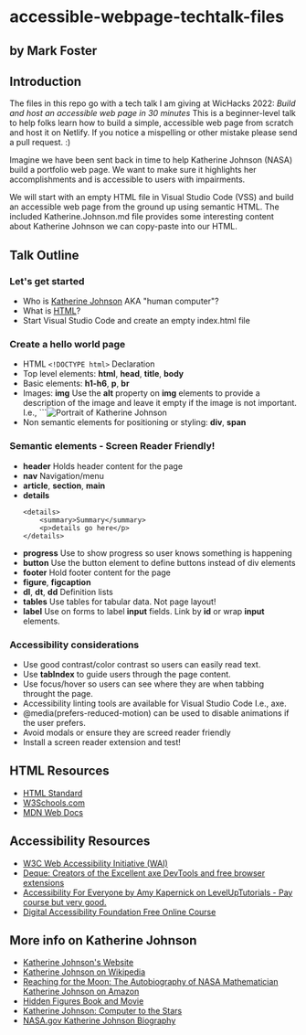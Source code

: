 # accessible-webpage-techtalk-files
## by Mark Foster

## Introduction
The files in this repo go with a tech talk I am giving at WicHacks 2022: _Build and host an accessible web page in 30 minutes_  This is a beginner-level talk to help folks learn how to build a simple, accessible web page from scratch and host it on Netlify.  If you notice a mispelling or other mistake please send a pull request. :)

Imagine we have been sent back in time to help Katherine Johnson (NASA) build a portfolio web page.  We want to make sure it highlights her accomplishments and is accessible to users with impairments.

We will start with an empty HTML file in Visual Studio Code (VSS) and build an accessible web page from the ground up using semantic HTML.  The included Katherine.Johnson.md file provides some interesting content about Katherine Johnson we can copy-paste into our HTML.

## Talk Outline

### Let's get started
* Who is [Katherine Johnson](https://en.wikipedia.org/wiki/Katherine_Johnson) AKA "human computer"?
* What is [HTML](https://www.w3.org/standards/webdesign/htmlcss)?
* Start Visual Studio Code and create an empty index.html file

### Create a hello world page
* HTML ```<!DOCTYPE html>``` Declaration
* Top level elements: **html**, **head**, **title**, **body**
* Basic elements: **h1-h6**, **p**, **br**
* Images: **img** Use the **alt** property on **img** elements to provide a description of the image and leave it empty if the image is not important. I.e., ```<img src="johnson.jpg" alt="Portrait of Katherine Johnson">
* Non semantic elements for positioning or styling: **div**, **span**

### Semantic elements - Screen Reader Friendly!
* **header** Holds header content for the page
* **nav** Navigation/menu
* **article**, **section**, **main**
* **details**
    ```
    <details>
        <summary>Summary</summary>
        <p>details go here</p>
    </details>
    ```
* **progress** Use to show progress so user knows something is happening
* **button** Use the button element to define buttons instead of div elements
* **footer** Hold footer content for the page
* **figure**, **figcaption**
* **dl**, **dt**, **dd** Definition lists
* **tables** Use tables for tabular data.  Not page layout!
* **label** Use on forms to label **input** fields.  Link by **id** or wrap **input** elements.

### Accessibility considerations
* Use good contrast/color contrast so users can easily read text.
* Use **tabIndex** to guide users through the page content.
* Use focus/hover so users can see where they are when tabbing throught the page.
* Accessibility linting tools are available for Visual Studio Code I.e., axe.
* @media(prefers-reduced-motion) can be used to disable animations if the user prefers.
* Avoid modals or ensure they are screed reader friendly
* Install a screen reader extension and test!

## HTML Resources
* [HTML Standard](https://html.spec.whatwg.org/)
* [W3Schools.com](https://www.w3schools.com/)
* [MDN Web Docs](https://developer.mozilla.org/en-US/)

## Accessibility Resources
* [W3C Web Accessibility Initiative (WAI)](https://www.w3.org/WAI/)
* [Deque: Creators of the Excellent axe DevTools and free browser extensions](https://www.deque.com/)
* [Accessibility For Everyone by Amy Kapernick on LevelUpTutorials - Pay course but very good.](https://leveluptutorials.com/)
* [Digital Accessibility Foundation Free Online Course](https://www.w3.org/WAI/fundamentals/foundations-course/)

## More info on Katherine Johnson
* [Katherine Johnson's Website](https://katherinejohnson.net/)
* [Katherine Johnson on Wikipedia](https://en.wikipedia.org/wiki/Katherine_Johnson)
* [Reaching for the Moon: The Autobiography of NASA Mathematician Katherine Johnson on Amazon](https://www.amazon.com/Reaching-Moon-Autobiography-Mathematician-Katherine/dp/1534440836)
* [Hidden Figures Book and Movie](https://www.hiddenfigures.com/)
* [Katherine Johnson: Computer to the Stars](https://hackaday.com/2018/02/28/katherine-johnson-computer-to-the-stars/)
* [NASA.gov Katherine Johnson Biography](https://www.nasa.gov/content/katherine-johnson-biography)
  
